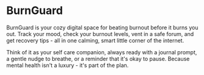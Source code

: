 # BurnGuard
BurnGuard is your cozy digital space for beating burnout before it burns you out.
Track your mood, check your burnout levels, vent in a safe forum, and get recovery tips - all in one calming, smart little corner of the internet.

Think of it as your self care companion, always ready with a journal prompt, a gentle nudge to breathe, or a reminder that it's okay to pause.
Because mental health isn't a luxury - it's part of the plan.
